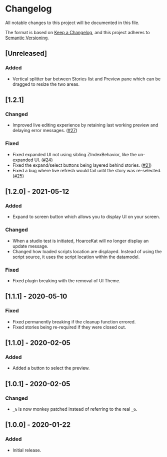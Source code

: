 # Changelog
All notable changes to this project will be documented in this file.

The format is based on [Keep a Changelog](https://keepachangelog.com/en/1.0.0/),
and this project adheres to [Semantic Versioning](https://semver.org/spec/v2.0.0.html).

## [Unreleased]
### Added
- Vertical splitter bar between Stories list and Preview pane which can be dragged to resize the two areas.

## [1.2.1]
### Changed
- Improved live editing experience by retaining last working preview and delaying error messages. ([#27](https://github.com/Kampfkarren/hoarcekat/pull/27))

### Fixed
- Fixed expanded UI not using sibling ZIndexBehavior, like the un-expanded UI. ([#24](https://github.com/Kampfkarren/hoarcekat/pull/24))
- Fixed the expand/select buttons being layered behind stories. ([#21](https://github.com/Kampfkarren/hoarcekat/pull/21))
- Fixed a bug where live refresh would fail until the story was re-selected. ([#25](https://github.com/Kampfkarren/hoarcekat/pull/25))

## [1.2.0] - 2021-05-12
### Added
- Expand to screen button which allows you to display UI on your screen.

### Changed
- When a studio test is initiated, HoarceKat will no longer display an update message.
- Changed how loaded scripts location are displayed. Instead of using the script source, it uses the script location within the datamodel.

### Fixed
- Fixed plugin breaking with the removal of UI Theme.

## [1.1.1] - 2020-05-10
### Fixed
- Fixed permanently breaking if the cleanup function errored.
- Fixed stories being re-required if they were closed out.

## [1.1.0] - 2020-02-05
### Added
- Added a button to select the preview.

## [1.0.1] - 2020-02-05
### Changed
- `_G` is now monkey patched instead of referring to the real `_G`.

## [1.0.0] - 2020-01-22
### Added
- Initial release.
